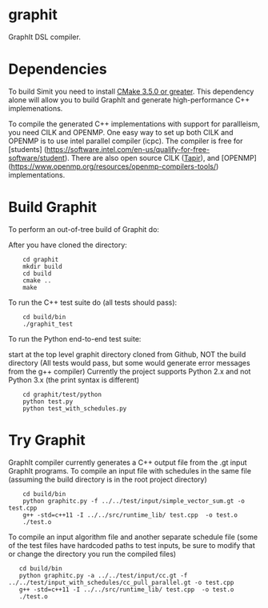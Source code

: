  # graphit
GraphIt DSL compiler.

Dependencies
===========

To build Simit you need to install
[CMake 3.5.0 or greater](http://www.cmake.org/cmake/resources/software.html). This dependency alone will allow you to build GraphIt and generate high-performance C++ implemenations. 

To compile the generated C++ implementations with support for parallleism, you need CILK and OPENMP. One easy way to set up both CILK and OPENMP is to use intel parallel compiler (icpc). The compiler is free for [students] (https://software.intel.com/en-us/qualify-for-free-software/student). There are also open source CILK ([Tapir](http://cilk.mit.edu/tapir/)), and [OPENMP] (https://www.openmp.org/resources/openmp-compilers-tools/) implementations. 

Build Graphit
===========

To perform an out-of-tree build of Graphit do:

After you have cloned the directory:
```
    cd graphit
    mkdir build
    cd build
    cmake ..
    make
```

To run the C++ test suite do (all tests should pass):
```
    cd build/bin
    ./graphit_test
```

To run the Python end-to-end test suite:

start at the top level graphit directory cloned from Github, NOT the build directory
(All tests would pass, but some would generate error messages from the g++ compiler)
Currently the project supports Python 2.x and not Python 3.x (the print syntax is different)
```
    cd graphit/test/python
    python test.py
    python test_with_schedules.py
```
Try Graphit
===========
GraphIt compiler currently generates a C++ output file from the .gt input GraphIt programs. 
To compile an input file with schedules in the same file (assuming the build directory is in the root project directory)
```
    cd build/bin
    python graphitc.py -f ../../test/input/simple_vector_sum.gt -o test.cpp
    g++ -std=c++11 -I ../../src/runtime_lib/ test.cpp  -o test.o
    ./test.o
```
To compile an input algorithm file and another separate schedule file (some of the test files have hardcoded paths to test inputs, be sure to modify that or change the directory you run the compiled files)

```
   cd build/bin
   python graphitc.py -a ../../test/input/cc.gt -f ../../test/input_with_schedules/cc_pull_parallel.gt -o test.cpp
   g++ -std=c++11 -I ../../src/runtime_lib/ test.cpp  -o test.o
   ./test.o 
```
